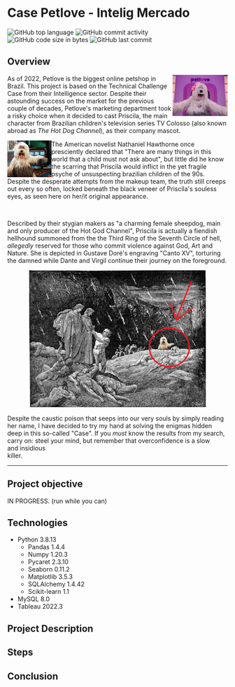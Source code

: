 # Case Petlove - Intelig Mercado
 
![GitHub top language](https://img.shields.io/github/languages/top/hbatistuzzo/Case-Petlove---Intelig-Mercado)
![GitHub commit activity](https://img.shields.io/github/commit-activity/m/hbatistuzzo/Case-Petlove---Intelig-Mercado)
![GitHub code size in bytes](https://img.shields.io/github/languages/code-size/hbatistuzzo/Case-Petlove---Intelig-Mercado)
![GitHub last commit](https://img.shields.io/github/last-commit/hbatistuzzo/Case-Petlove---Intelig-Mercado)

## Overview

<img src="images/ohno.jpg" align="right" width="25%"/>

As of 2022, Petlove is the biggest online petshop in Brazil. This project is based on the Technical Challenge Case from their Intelligence sector. Despite their astounding success on the market for the previous couple of decades, 
Petlove's marketing department took a risky choice when it decided to cast Priscila, the main character from Brazilian children's television series TV Colosso (also known abroad as *The Hot Dog Channel*), as their company mascot.
</br>

<img src="images/jesuschrist.jpg" align="left" width="20%"/>


The American novelist Nathaniel Hawthorne once presciently declared that "There are many things in this world that a child must not ask about", but little did he know the scarring that Priscila would inflict in the yet fragile
psyche of unsuspecting brazilian children of the 90s. Despite the desperate attempts from the makeup team, the truth still creeps out every so often, locked beneath the black veneer of Priscila's souless eyes, as seen here on her/it original appearance.

</br>

Described by their stygian makers as "a charming female sheepdog, main and only producer of the Hot God Channel", Priscila is actually a fiendish hellhound summoned from the the Third Ring of the Seventh Circle of hell, *allegedly*
reserved for those who commit violence against God, Art and Nature. She is depicted in Gustave Doré's engraving "Canto XV", torturing the damned while Dante and Virgil continue their journey on the foreground. 

<p align="center"><img src="images/hellhound.jpg"width="80%"/></p>

Despite the caustic poison that seeps into our very souls by simply reading her name, I have decided to try my hand at solving the enigmas hidden deep in this so-called "Case".
If you _must_ know the results from my search, carry on: steel your mind, but remember that overconfidence is a slow </br> and insidious </br> killer.

---

## Project objective

IN PROGRESS. (run while you can)

## Technologies

- Python 3.8.13
	- Pandas 1.4.4
	- Numpy 1.20.3
	- Pycaret 2.3.10
	- Seaborn 0.11.2
	- Matplotlib 3.5.3
	- SQLAlchemy 1.4.42
	- Scikit-learn 1.1
- MySQL 8.0
- Tableau 2022.3


## Project Description

## Steps

## Conclusion
